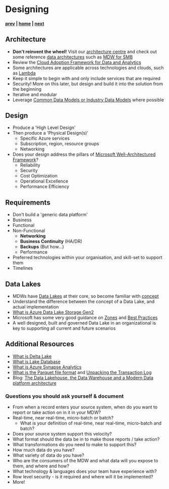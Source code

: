 # Designing

#### [prev](./introduction.md) | [home](./readme.md)  | [next](./building.md)

## Architecture
* **Don't reinvent the wheel!** Visit our [architecture centre](https://docs.microsoft.com/en-us/azure/architecture/) and check out some reference [data architectures](https://docs.microsoft.com/en-us/azure/architecture/data-guide/) such as [MDW for SMB](https://docs.microsoft.com/en-us/azure/architecture/example-scenario/data/small-medium-data-warehouse)
* Review the [Cloud Adoption Framework for Data and Analytics](https://docs.microsoft.com/en-us/azure/cloud-adoption-framework/scenarios/cloud-scale-analytics/)
* Some architectures are applicable across technologies and clouds, such as [Lambda](https://docs.microsoft.com/en-us/azure/architecture/data-guide/big-data/#lambda-architecture)
* Keep it simple to begin with and only include services that are required
* Security! More on this later, but design and build it into the solution from the beginning
* Iterative and modular
* Leverage [Common Data Models or Industry Data Models](https://docs.microsoft.com/en-us/azure/cloud-adoption-framework/scenarios/cloud-scale-analytics/architectures/common-industry-data-models) where possible

## Design
* Produce a 'High Level Design'
* Then produce a 'Physical Design(s)'
   * Specific Azure services
   * Subscription, region, resource groups 
   * Networking
* Does your design address the pillars of [Microsoft Well-Architectured Framework](https://docs.microsoft.com/en-us/azure/architecture/framework/)?
   * Reliability
   * Security
   * Cost Optimization
   * Operational Excellence
   * Performance Efficiency

## Requirements
   * Don't build a 'generic data platform'
   * Business
   * Functional
   * Non-Functional
      * **Networking**
      * **Business Continuity** (HA/DR)
      * **Backups** (But how...)
      * Performance
   * Preferred technologies within your organisation, and skill-set to support them
   * Timelines

## Data Lakes
* MDWs have [Data Lakes](https://azure.microsoft.com/en-us/overview/what-is-a-data-lake/) at their core, so become familiar with [concept](https://docs.microsoft.com/en-us/azure/architecture/data-guide/scenarios/data-lake)
* Understand the difference between the concept of a Data Lake, and actual implementation
* [What is Azure Data Lake Storage Gen2](https://docs.microsoft.com/en-us/azure/storage/blobs/data-lake-storage-introduction)
* Microsoft has some very good guidance on [Zones](https://docs.microsoft.com/en-us/azure/cloud-adoption-framework/scenarios/cloud-scale-analytics/best-practices/data-lake-zones) and [Best Practices](https://docs.microsoft.com/en-us/azure/storage/blobs/data-lake-storage-best-practices)
* A well designed, built and governed Data Lake in an organizational is key to supporting all current and future scenarios

## Additional Resources
- [What is Delta Lake](https://docs.microsoft.com/en-us/azure/synapse-analytics/spark/apache-spark-what-is-delta-lake)
- [What is Lake Database](https://docs.microsoft.com/en-us/azure/synapse-analytics/database-designer/concepts-lake-database)
- [What is Azure Synapse Analytics](https://docs.microsoft.com/en-us/azure/synapse-analytics/overview-what-is)
- [What is the Parquet file format](https://parquet.apache.org/) and [Unpacking the Transaction Log](https://databricks.com/session_eu20/diving-into-delta-lake-unpacking-the-transaction-log)
- Blog: [The Data Lakehouse, the Data Warehouse and a Modern Data platform architecture](https://techcommunity.microsoft.com/t5/azure-synapse-analytics-blog/the-data-lakehouse-the-data-warehouse-and-a-modern-data-platform/ba-p/2792337)

### Questions you should ask yourself & document
* From when a record enters your source system, when do you want to report or take action on in it in your MDW?
* Real-time, near real-time, micro-batch or batch?
   * What is your definition of real-time, near real-time, micro-batch and batch?
* Does your source system support this velocity?
* What format should the data be in to make those reports / take action?
* What transformations do you need to make to support this?
* How much data do you have?
* What variety of data do you have?
* Who are the consumers of the MDW and what data will you expose to them, and where and how?
* What technology & languages does your team have experience with?
* Row level security - is it required and where will it be implemented?
* More!


